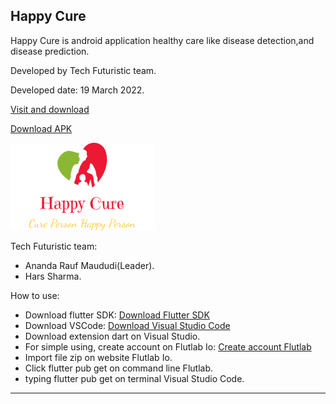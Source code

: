 Happy Cure
-------------------------------------------------------------------------------------------------------------------------------------------------------------------------

Happy Cure is android application healthy care like disease detection,and disease prediction.

Developed by Tech Futuristic team.

Developed date: 19 March 2022.

[Visit and download](https://github.com/AnandaRauf/Happy-Cure/tree/project)


[Download APK](https://github.com/AnandaRauf/Happy-Cure/releases/tag/1.0.0)


![Logo](https://raw.githubusercontent.com/AnandaRauf/Happy-Cure/main/logo%20happy%20cure.png)

Tech Futuristic team:
- Ananda Rauf Maududi(Leader).
- Hars Sharma.


How to use:
- Download flutter SDK: [Download Flutter SDK](https://www.flutter.dev)
- Download VSCode: [Download Visual Studio Code](https://code.visualstudio.com/download)
- Download extension dart on Visual Studio.
- For simple using, create account on Flutlab Io: [Create account Flutlab](https://www.flutlab.io)
- Import file zip on website Flutlab Io.
- Click flutter pub get on command line Flutlab.
- typing flutter pub get on terminal Visual Studio Code.
-------------------------------------------------------------------------------------------------------------------------------------------------------------------------
